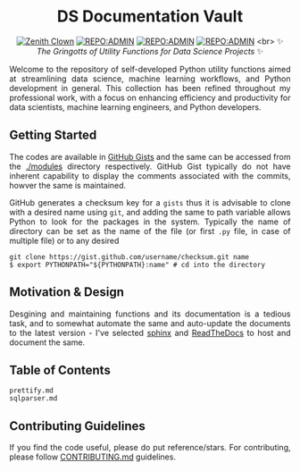 <div align = "center">

# DS Documentation Vault

[![Zenith Clown](https://img.shields.io/badge/🧠-Debmalya_Pramanik-blue)](https://zenithclown.github.io/)
[![REPO:ADMIN](https://img.shields.io/badge/GitHub-ZenithClown-2A8542?logo=github)](https://github.com/ZenithClown)
[![REPO:ADMIN](https://img.shields.io/badge/GitLab-ZenithClown-2A8542?logo=gitlab)](https://gitlab.com/ZenithClown)
[![REPO:ADMIN](https://img.shields.io/badge/dPramanik-7287B4?logo=linkedin)]([https://github.com/ZenithClown](https://www.linkedin.com/in/dpramanik/))
<br>
✨ *The Gringotts of Utility Functions for Data Science Projects* ✨

</div>

<div align = "justify">

Welcome to the repository of self-developed Python utility functions aimed at streamlining data science, machine learning
workflows, and Python development in general. This collection has been refined throughout my professional work, with a focus
on enhancing efficiency and productivity for data scientists, machine learning engineers, and Python developers.

## Getting Started

The codes are available in [GitHub Gists](https://gist.github.com/ZenithClown) and the same can be accessed from the
[./modules](../modules/) directory respectively. GitHub Gist typically do not have inherent capability to display the
comments associated with the commits, howver the same is maintained.

GitHub generates a checksum key for a `gists` thus it is advisable to clone with a desired name using `git`, and adding
the same to path variable allows Python to look for the packages in the system. Typically the name of directory can be
set as the name of the file (or first `.py` file, in case of multiple file) or to any desired

```shell
git clone https://gist.github.com/username/checksum.git name
$ export PYTHONPATH="${PYTHONPATH}:name" # cd into the directory
```

## Motivation & Design

Desgining and maintaining functions and its documentation is a tedious task, and to somewhat automate the same and auto-update
the documents to the latest version - I've selected [sphinx](https://www.sphinx-doc.org/en/master/) and
[ReadTheDocs](https://docs.readthedocs.io/en/stable/) to host and document the same.

## Table of Contents

```{toctree}
prettify.md
sqlparser.md
```

## Contributing Guidelines

If you find the code useful, please do put reference/stars. For contributing, please follow
[CONTRIBUTING.md](https://github.com/ZenithClown/.github/blob/master/.github/CONTRIBUTING.md) guidelines.

</div>
